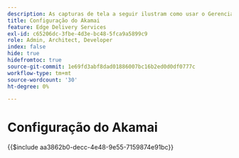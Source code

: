 ```yaml
---
description: As capturas de tela a seguir ilustram como usar o Gerenciador de propriedades Akamai para configurar uma propriedade para fornecer conteúdo. **As configurações essenciais são marcadas com um círculo vermelho.**
title: Configuração do Akamai
feature: Edge Delivery Services
exl-id: c65206dc-3fbe-4d3e-bc48-5fca9a5899c9
role: Admin, Architect, Developer
index: false
hide: true
hidefromtoc: true
source-git-commit: 1e69fd3abf8dad01886007bc16b2ed0d0df0777c
workflow-type: tm+mt
source-wordcount: '30'
ht-degree: 0%

---
```


# Configuração do Akamai

{{$include aa3862b0-decc-4e48-9e55-7159874e91bc}}
